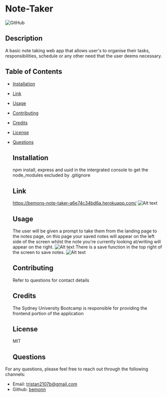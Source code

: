 # Note-Taker

  ![GitHub](https://img.shields.io/badge/license-mit-blue)

  ## Description
  A basic note taking web app that allows user's to organise their tasks, responsibilities, schedule or any other need that the user deems necessary.

  ## Table of Contents
- [Installation](#installation)
- [Link](#link)
- [Usage](#usage)
- [Contributing](#contributing)
- [Credits](#credits)
- [License](#license)
- [Questions](#Questions)
  
  ## Installation
  npm install, express and uuid in the intergrated console to get the node_modules excluded by .gitignore

  ## Link
  https://bemons-note-taker-a6e74c34bd6a.herokuapp.com/
   ![Alt text](notes3.PNG)
  
  ## Usage
  The user will be given a prompt to take them from the landing page to the notes page, on this page your saved notes will appear on the left side of the screen whilst the note you're currently looking at/writing will appear on the right. 
  ![Alt text](notes1.PNG)
  There is a save function in the top right of the screen to save notes.
  ![Alt text](notes2.PNG)
  ## Contributing
  Refer to questions for contact details

  ## Credits
  The Sydney University Bootcamp is responsible for providing the frontend portion of the application
  
  ## License
  MIT

  ## Questions
For any questions, please feel free to reach out through the following channels:
- Email: tristan2107b@gmail.com
- Github: [bemonn](https://github.com/bemonn)
        
